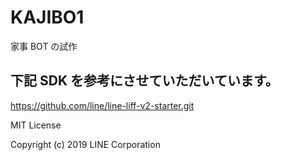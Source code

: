 # KAJIBO1

家事 BOT の試作

## 下記 SDK を参考にさせていただいています。

https://github.com/line/line-liff-v2-starter.git

MIT License

Copyright (c) 2019 LINE Corporation
